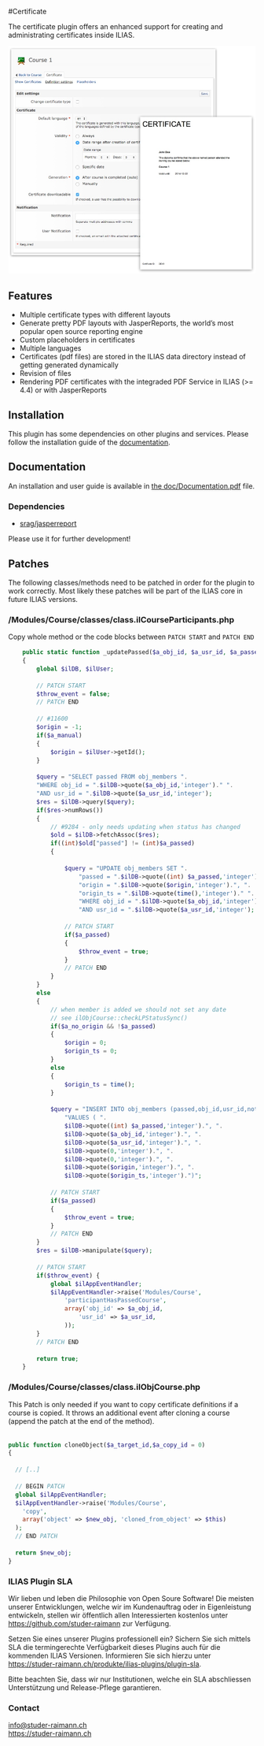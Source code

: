 #Certificate

The certificate plugin offers an enhanced support for creating and administrating certificates inside ILIAS.

![001][overview]

## Features

* Multiple certificate types with different layouts
* Generate pretty PDF layouts with JasperReports, the world’s most popular open source reporting engine
* Custom placeholders in certificates
* Multiple languages
* Certificates (pdf files) are stored in the ILIAS data directory instead of getting generated dynamically
* Revision of files
* Rendering PDF certificates with the integraded PDF Service in ILIAS (>= 4.4) or with JasperReports

## Installation

This plugin has some dependencies on other plugins and services. 
Please follow the installation guide of the [documentation](/doc/Documentation.pdf?raw=true).

## Documentation

An installation and user guide is available in [the doc/Documentation.pdf](/doc/Documentation.pdf?raw=true) file.

### Dependencies
* [srag/jasperreport](https://packagist.org/packages/srag/jasperreport)

Please use it for further development!

## Patches

The following classes/methods need to be patched in order for the plugin to work correctly. Most likely these patches will be part of the ILIAS core in future ILIAS versions.

### /Modules/Course/classes/class.ilCourseParticipants.php

Copy whole method or the code blocks between `PATCH START` and `PATCH END`

```php
    public static function _updatePassed($a_obj_id, $a_usr_id, $a_passed, $a_manual = false, $a_no_origin = false)
    {
        global $ilDB, $ilUser;

        // PATCH START
        $throw_event = false;
        // PATCH END
        
        // #11600
        $origin = -1;
        if($a_manual)
        {
            $origin = $ilUser->getId();
        }	
                                    
        $query = "SELECT passed FROM obj_members ".
        "WHERE obj_id = ".$ilDB->quote($a_obj_id,'integer')." ".
        "AND usr_id = ".$ilDB->quote($a_usr_id,'integer');
        $res = $ilDB->query($query);
        if($res->numRows())
        {
            // #9284 - only needs updating when status has changed
            $old = $ilDB->fetchAssoc($res);	
            if((int)$old["passed"] != (int)$a_passed)
            {	
                
                $query = "UPDATE obj_members SET ".
                    "passed = ".$ilDB->quote((int) $a_passed,'integer').", ".
                    "origin = ".$ilDB->quote($origin,'integer').", ".
                    "origin_ts = ".$ilDB->quote(time(),'integer')." ".
                    "WHERE obj_id = ".$ilDB->quote($a_obj_id,'integer')." ".
                    "AND usr_id = ".$ilDB->quote($a_usr_id,'integer');

                // PATCH START
                if($a_passed)
                {
                    $throw_event = true;
                }
                // PATCH END
            }
        }
        else
        {
            // when member is added we should not set any date 
            // see ilObjCourse::checkLPStatusSync()
            if($a_no_origin && !$a_passed)
            {
                $origin = 0;
                $origin_ts = 0;
            }
            else
            {	
                $origin_ts = time();
            }
            
            $query = "INSERT INTO obj_members (passed,obj_id,usr_id,notification,blocked,origin,origin_ts) ".
                "VALUES ( ".
                $ilDB->quote((int) $a_passed,'integer').", ".
                $ilDB->quote($a_obj_id,'integer').", ".
                $ilDB->quote($a_usr_id,'integer').", ".
                $ilDB->quote(0,'integer').", ".
                $ilDB->quote(0,'integer').", ".
                $ilDB->quote($origin,'integer').", ".
                $ilDB->quote($origin_ts,'integer').")";

            // PATCH START
            if($a_passed)
            {
                $throw_event = true;
            }
            // PATCH END
        }
        $res = $ilDB->manipulate($query);

        // PATCH START
        if($throw_event) {
            global $ilAppEventHandler;
            $ilAppEventHandler->raise('Modules/Course',
                'participantHasPassedCourse',
                array('obj_id' => $a_obj_id,
                    'usr_id' => $a_usr_id,
                ));
        }
        // PATCH END

        return true;
    }
```

### /Modules/Course/classes/class.ilObjCourse.php

This Patch is only needed if you want to copy certificate definitions if a course is copied.
It throws an additional event after cloning a course (append the patch at the end of the method).

```php

public function cloneObject($a_target_id,$a_copy_id = 0)
{

  // [..] 
  
  // BEGIN PATCH
  global $ilAppEventHandler;
  $ilAppEventHandler->raise('Modules/Course',
    'copy',
    array('object' => $new_obj, 'cloned_from_object' => $this)
  );
  // END PATCH
  
  return $new_obj;
}
```

### ILIAS Plugin SLA

Wir lieben und leben die Philosophie von Open Soure Software! Die meisten unserer Entwicklungen, welche wir im Kundenauftrag oder in Eigenleistung entwickeln, stellen wir öffentlich allen Interessierten kostenlos unter https://github.com/studer-raimann zur Verfügung.

Setzen Sie eines unserer Plugins professionell ein? Sichern Sie sich mittels SLA die termingerechte Verfügbarkeit dieses Plugins auch für die kommenden ILIAS Versionen. Informieren Sie sich hierzu unter https://studer-raimann.ch/produkte/ilias-plugins/plugin-sla.

Bitte beachten Sie, dass wir nur Institutionen, welche ein SLA abschliessen Unterstützung und Release-Pflege garantieren.

### Contact
info@studer-raimann.ch  
https://studer-raimann.ch  


[overview]: /doc/Images/certificate_plugin_preview.jpg?raw=true "Preview of certificate plugin"

